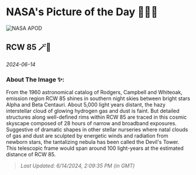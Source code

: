
# NASA's Picture of the Day 🧑‍🚀💫

  ![NASA APOD](https://apod.nasa.gov/apod/image/2406/HaLRGB+v2Pugh.jpg)
  
  ## RCW 85 🪄🌌
  
  _2024-06-14_
  
  ### About The Image ✨: 
  
  From the 1960 astronomical catalog of Rodgers, Campbell and Whiteoak, emission region RCW 85 shines in southern night skies between bright stars Alpha and Beta Centauri. About 5,000 light years distant, the hazy interstellar cloud of glowing hydrogen gas and dust is faint. But detailed structures along well-defined rims within RCW 85 are traced in this cosmic skyscape composed of 28 hours of narrow and broadband exposures. Suggestive of dramatic shapes in other stellar nurseries where natal clouds of gas and dust are sculpted by energetic winds and radiation from newborn stars, the tantalizing nebula has been called the Devil's Tower. This telescopic frame would span around 100 light-years at the estimated distance of RCW 85.
  
  
  
  > _Last Updated: 6/14/2024, 2:09:35 PM (in GMT)_
  
